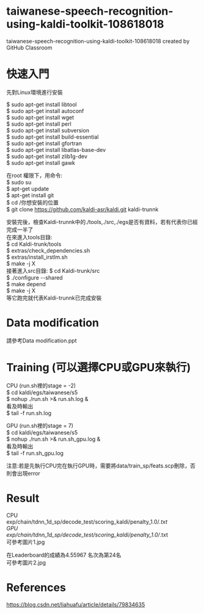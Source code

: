 # taiwanese-speech-recognition-using-kaldi-toolkit-108618018
taiwanese-speech-recognition-using-kaldi-toolkit-108618018 created by GitHub Classroom

# 快速入門
先對Linux環境進行安裝

$ sudo apt-get install libtool  
$ sudo apt-get install autoconf  
$ sudo apt-get install wget  
$ sudo apt-get install perl  
$ sudo apt-get install subversion  
$ sudo apt-get install build-essential  
$ sudo apt-get install gfortran  
$ sudo apt-get install libatlas-base-dev  
$ sudo apt-get install zlib1g-dev  
$ sudo apt-get install gawk  

在root 權限下，用命令:  
$ sudo su  
$ apt-get update  
$ apt-get install git  
$ cd /你想安裝的位置  
$ git clone https://github.com/kaldi-asr/kaldi.git kaldi-trunnk  

安裝完後，檢查Kaldi-trunnk中的./tools,./src,./egs是否有資料，若有代表你已經完成一半了  
在來進入tools目錄:    
$ cd Kaldi-trunk/tools  
$ extras/check_dependencies.sh  
$ extras/install_irstlm.sh  
$ make -j X  
接著進入src目錄:
$ cd Kaldi-trunk/src  
$ ./configure --shared  
$ make depend  
$ make -j X  
等它跑完就代表Kaldi-trunnk已完成安裝  

# Data modification  
請參考Data modification.ppt  

# Training (可以選擇CPU或GPU來執行)  
CPU (run.sh裡的stage = -2)  
$ cd kaldi/egs/taiwanese/s5  
$ nohup ./run.sh >& run.sh.log &  
看及時輸出  
$ tail -f run.sh.log  
 
GPU (run.sh裡的stage = 7)  
$ cd kaldi/egs/taiwanese/s5  
$ nohup ./run.sh >& run.sh_gpu.log &  
看及時輸出  
$ tail -f run.sh_gpu.log  
  
注意:若是先執行CPU完在執行GPU時，需要將data/train_sp/feats.scp刪除，否則會出現error  

# Result  
CPU  
exp/chain/tdnn_1d_sp/decode_test/scoring_kaldi/penalty_1.0/*.txt  
GPU  
exp/chain/tdnn_1d_sp/decode_test/scoring_kaldi/penalty_1.0/*.txt  
可參考圖片1.jpg  

在Leaderboard的成績為4.55967 名次為第24名  
可參考圖片2.jpg


# References  
https://blog.csdn.net/liahuafu/article/details/79834635  


